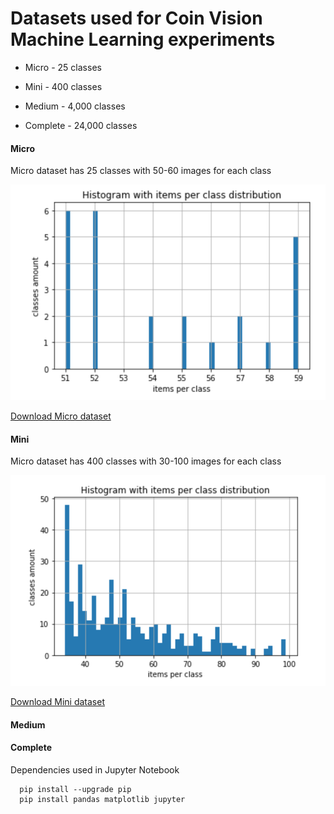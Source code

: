 # Datasets used for Coin Vision Machine Learning experiments

* Micro - 25 classes 

* Mini - 400 classes 
   
* Medium - 4,000 classes

* Complete - 24,000 classes

#### Micro

Micro dataset has 25 classes with 50-60 images for each class

![Alt](images/micro-dataset-histogram.png "Images per class distribution")

[Download Micro dataset](https://s3.amazonaws.com/coin-vision/micro-25-20190204.csv)


#### Mini

Micro dataset has 400 classes with 30-100 images for each class

![Alt](images/mini-dataset-histogram.png "Images per class distribution")

[Download Mini dataset](https://s3.amazonaws.com/coin-vision/mini-400-20190205.csv)


#### Medium


#### Complete


Dependencies used in Jupyter Notebook
```
  pip install --upgrade pip
  pip install pandas matplotlib jupyter

```